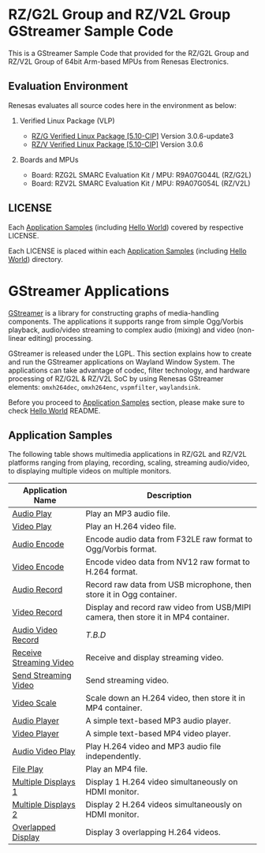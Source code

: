 # RZ/G2L Group and RZ/V2L Group GStreamer Sample Code

This is a GStreamer Sample Code that provided for the RZ/G2L Group and RZ/V2L Group of 64bit Arm-based MPUs from Renesas Electronics.

## Evaluation Environment

Renesas evaluates all source codes here in the environment as below:

1. Verified Linux Package (VLP)
    * [RZ/G Verified Linux Package [5.10-CIP]](https://www.renesas.com/us/en/products/microcontrollers-microprocessors/rz-mpus/rzg-linux-platform/rzg-marketplace/verified-linux-package/rzg-verified-linux-package) Version 3.0.6-update3
    * [RZ/V Verified Linux Package [5.10-CIP]](https://www.renesas.com/us/en/software-tool/rzv-verified-linux-package) Version 3.0.6

2. Boards and MPUs
    * Board: RZG2L SMARC Evaluation Kit / MPU: R9A07G044L (RZ/G2L)
    * Board: RZV2L SMARC Evaluation Kit / MPU: R9A07G054L (RZ/V2L)

## LICENSE

Each [Application Samples](#application-samples) (including [Hello World](#hello-world)) covered by respective LICENSE.

Each LICENSE is placed within each [Application Samples](#application-samples) (including [Hello World](#hello-world)) directory.

# GStreamer Applications

[GStreamer](https://gstreamer.freedesktop.org/) is a library for constructing graphs of media-handling components. The applications it supports range from simple Ogg/Vorbis playback, audio/video streaming to complex audio (mixing) and video (non-linear editing) processing.

GStreamer is released under the LGPL. This section explains how to create and run the GStreamer applications on Wayland Window System. The applications can take advantage of codec, filter technology, and hardware processing of RZ/G2L & RZ/V2L SoC by using Renesas GStreamer elements: `omxh264dec`, `omxh264enc`, `vspmfilter`, `waylandsink`.

Before you proceed to [Application Samples](#application-samples) section, please make sure to check [Hello World](00_gst-helloworld) README.

## Application Samples

The following table shows multimedia applications in RZ/G2L and RZ/V2L platforms ranging from playing, recording, scaling, streaming audio/video, to displaying multiple videos on multiple monitors.

| Application Name | Description |
| ---------------- | ----------- |
| [Audio Play](01_gst-audioplay) | Play an MP3 audio file. |
| [Video Play](02_gst-videoplay) | Play an H.264 video file. |
| [Audio Encode](03_gst-audioencode) | Encode audio data from F32LE raw format to Ogg/Vorbis format. |
| [Video Encode](04_gst-videoencode) | Encode video data from NV12 raw format to H.264 format. |
| [Audio Record](05_gst-audiorecord) | Record raw data from USB microphone, then store it in Ogg container. |
| [Video Record](06_gst-videorecord) | Display and record raw video from USB/MIPI camera, then store it in MP4 container. |
| [Audio Video Record](07_gst-audiovideorecord) | *T.B.D* |
| [Receive Streaming Video](08_gst-receivestreamingvideo) | Receive and display streaming video. |
| [Send Streaming Video](09_gst-sendstreamingvideo) | Send streaming video. |
| [Video Scale](10_gst-videoscale) | Scale down an H.264 video, then store it in MP4 container. |
| [Audio Player](11_gst-audioplayer) | A simple text-based MP3 audio player. |
| [Video Player](12_gst-videoplayer) | A simple text-based MP4 video player. |
| [Audio Video Play](13_gst-audiovideoplay) | Play H.264 video and MP3 audio file independently. |
| [File Play](14_gst-fileplay) | Play an MP4 file. |
| [Multiple Displays 1](15_gst-multipledisplays1) | Display 1 H.264 video simultaneously on HDMI monitor. |
| [Multiple Displays 2](16_gst-multipledisplays2) | Display 2 H.264 videos simultaneously on HDMI monitor. |
| [Overlapped Display](17_gst-lappeddisplay) | Display 3 overlapping H.264 videos. |
